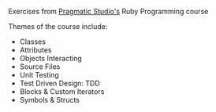 Exercises from <a href="[url](https://pragmaticstudio.com/courses/ruby)">Pragmatic Studio's</a> Ruby Programming course

Themes of the course include:
<ul>
    <li>Classes</li>
    <li>Attributes</li>
    <li>Objects Interacting</li>
    <li>Source Files</li>
    <li>Unit Testing</li>
    <li>Test Driven Design: TDD</li>
    <li>Blocks & Custom Iterators</li>
    <li>Symbols & Structs</li>
</ul>
